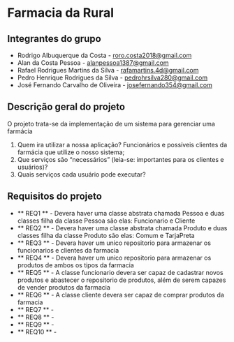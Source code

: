 # Farmacia da Rural

## Integrantes do grupo
* Rodrigo Albuquerque da Costa - roro.costa2018@gmail.com
* Alan da Costa Pessoa - alanpessoa1387@gmail.com
* Rafael Rodrigues Martins da Silva - rafamartins.4d@gmail.com
* Pedro Henrique Rodrigues da Silva - pedrohrsilva280@gmail.com
* José Fernando Carvalho de Oliveira - josefernando354@gmail.com

## Descrição geral do projeto
O projeto trata-se da implementação de um sistema para gerenciar uma farmácia 

 1. Quem ira utilizar a nossa aplicação? Funcionários e possíveis clientes da farmácia que utilize o nosso sistema;
 2. Que serviços são “necessários” (leia-se: importantes para os clientes e usuários)?
 3. Quais serviços cada usuário pode executar?

## Requisitos do projeto

* ** REQ1 ** - Devera haver uma classe abstrata chamada Pessoa e duas classes filha da classe Pessoa são elas: Funcionario e Cliente
* ** REQ2 ** - Devera haver uma classe abstrata chamada Produto e duas classes filha da classe Produto são elas: Comum e TarjaPreta
* ** REQ3 ** - Devera haver um unico repositorio para armazenar os funcionarios e clientes da farmacia 
* ** REQ4 ** - Devera haver um unico repositorio para armazenar os produtos de ambos os tipos da farmacia
* ** REQ5 ** - A classe funcionario devera ser capaz de cadastrar novos produtos e abastecer o repositorio de produtos, além de serem capazes de vender produtos da farmacia
* ** REQ6 ** - A classe cliente devera ser capaz de comprar produtos da farmacia
* ** REQ7 ** -
* ** REQ8 ** -
* ** REQ9 ** -
* ** REQ10 ** -
